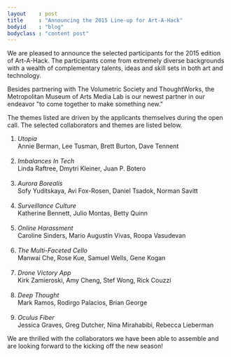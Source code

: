 ```yaml
---
layout    : post
title     : "Announcing the 2015 Line-up for Art-A-Hack"
bodyid    : "blog"
bodyclass : "content post"
---
```

We are pleased to announce the selected participants for the 2015 edition of Art-A-Hack. The participants come from extremely diverse backgrounds with a wealth of complementary talents, ideas and skill sets in both art and technology.

Besides partnering with The Volumetric Society and ThoughtWorks, the Metropolitan Museum of Arts Media Lab is our newest partner in our endeavor "to come together to make something new."

<!--excerpt-ends-->

The themes listed are driven by the applicants themselves during the open call. The selected collaborators and themes are listed below.

<ol>
  <li>
    <em>Utopia</em><br />
    Annie Berman, Lee Tusman, Brett Burton, Dave Tennent<br /><br />
  </li>
  <li>
    <em>Imbalances In Tech</em><br />
    Linda Raftree, Dmytri Kleiner, Juan P. Botero<br /><br />
  </li>
  <li>
    <em>Aurora Borealis</em><br />
    Sofy Yuditskaya, Avi Fox-Rosen, Daniel Tsadok, Norman Savitt<br /><br />
  </li>
  <li>
    <em>Surveillance Culture</em><br />
    Katherine Bennett, Julio Montas, Betty Quinn<br /><br />
  </li>
  <li>
    <em>Online Harassment</em><br />
    Caroline Sinders, Mario Augustin Vivas, Roopa Vasudevan<br /><br />
  </li>
  <li>
    <em>The Multi-Faceted Cello</em><br />
    Manwai Che, Rose Kue, Samuel Wells, Gene Kogan<br /><br />
  </li>
  <li>
    <em>Drone Victory App</em><br />
    Kirk Zamieroski, Amy Cheng, Stef Wong, Rick Couzzi<br /><br />
  </li>
  <li>
    <em>Deep Thought</em><br />
    Mark Ramos, Rodirgo Palacios, Brian George<br /><br />
  </li>
  <li>
    <em>Oculus Fiber</em><br />
    Jessica Graves, Greg Dutcher, Nina Mirahabibi, Rebecca Lieberman<br />
  </li>
</ol>

<p>We are thrilled with the collaborators we have been able to assemble and are looking forward to the kicking off the new season!</p>